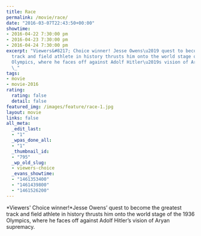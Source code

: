 ```yaml
---
title: Race
permalink: /movie/race/
date: "2016-03-07T22:43:50+00:00"
showtime:
- 2016-04-22 7:30:00 pm
- 2016-04-23 7:30:00 pm
- 2016-04-24 7:30:00 pm
excerpt: "Viewers&#8217; Choice winner! Jesse Owens\u2019 quest to become the greatest
  track and field athlete in history thrusts him onto the world stage of the 1936
  Olympics, where he faces off against Adolf Hitler\u2019s vision of Aryan supremacy.
  \_"
tags:
- movie
- movie-2016
rating:
  rating: false
  detail: false
featured_img: /images/feature/race-1.jpg
layout: movie
links: false
all_meta:
  _edit_last:
  - "1"
  _wpas_done_all:
  - "1"
  _thumbnail_id:
  - "795"
  _wp_old_slug:
  - viewers-choice
  _evans_showtime:
  - "1461353400"
  - "1461439800"
  - "1461526200"
---
```


*Viewers' Choice winner!*Jesse Owens’ quest to become the greatest track and field athlete in history thrusts him onto the world stage of the 1936 Olympics, where he faces off against Adolf Hitler’s vision of Aryan supremacy. 